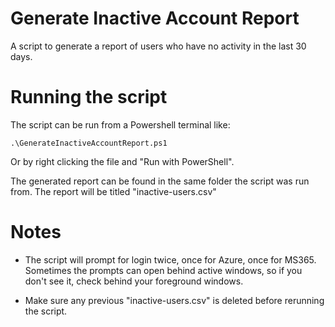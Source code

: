 # Generate Inactive Account Report
A script to generate a report of users who have no activity in the last 30 days.

# Running the script
The script can be run from a Powershell terminal like:
```
.\GenerateInactiveAccountReport.ps1
```
Or by right clicking the file and "Run with PowerShell".

The generated report can be found in the same folder the script was run from. The report will be titled "inactive-users.csv"

# Notes
- The script will prompt for login twice, once for Azure, once for MS365. Sometimes the prompts can open behind active windows, so if you don't see it, check behind your foreground windows.

- Make sure any previous "inactive-users.csv" is deleted before rerunning the script.